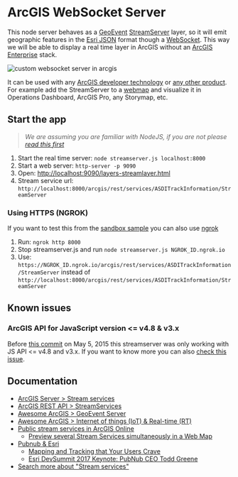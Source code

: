 # ArcGIS WebSocket Server

This node server behaves as a [GeoEvent](https://www.esri.com/en-us/arcgis/products/arcgis-geoevent-server) [StreamServer](https://developers.arcgis.com/rest/services-reference/stream-service.htm) layer, so it will emit geographic features in the [Esri JSON](https://developers.arcgis.com/documentation/common-data-types/feature-object.htm) format though a [WebSocket](https://developer.mozilla.org/en-US/docs/Web/API/WebSockets_API). This way we will be able to display a real time layer in ArcGIS without an [ArcGIS Enterprise](https://www.esri.com/en-us/arcgis/products/arcgis-enterprise/overview) stack.

![custom websocket server in arcgis](https://user-images.githubusercontent.com/826965/53808519-bc44bb80-3f52-11e9-9635-8687d5046bc4.gif)

It can be used with any [ArcGIS developer technology](https://developers.arcgis.com/documentation/#sdks) or [any other product](https://esri-es.github.io/awesome-arcgis/arcgis/products/). For example add the StreamServer to a [webmap](https://esri-es.github.io/awesome-arcgis/esri/open-vision/open-specifications/web-map/) and visualize it in Operations Dashboard, ArcGIS Pro, any Storymap, etc.

## Start the app

> *We are assuming you are familiar with NodeJS, if you are not please [read this first](https://nodejs.org/en/docs/guides/getting-started-guide/)*

1. Start the real time server: `node streamserver.js localhost:8000`
2. Start a web server: `http-server -p 9090`
3. Open: [http://localhost:9090/layers-streamlayer.html](http://localhost:9090/layers-streamlayer.html)
4. Stream service url: `http://localhost:8000/arcgis/rest/services/ASDITrackInformation/StreamServer`

### Using HTTPS (NGROK)

If you want to test this from the [sandbox sample](https://developers.arcgis.com/javascript/latest/sample-code/sandbox/index.html?sample=layers-streamlayer) you can also use [ngrok](https://ngrok.com/)

1) Run: `ngrok http 8000`
2) Stop streamserver.js and run `node streamserver.js NGROK_ID.ngrok.io`
3) Use: `https://NGROK_ID.ngrok.io/arcgis/rest/services/ASDITrackInformation/StreamServer` instead of `http://localhost:8000/arcgis/rest/services/ASDITrackInformation/StreamServer`

## Known issues

### ArcGIS API for JavaScript version <= v4.8 & v3.x

Before [this commit](https://github.com/hhkaos/arcgis_websocket_server/commit/22c48299d92e7761e6c718d2c6afa525284fc448) on May 5, 2015 this streamserver was only working with JS API <= v4.8 and v3.x. If you want to know more you can also [check this issue](https://github.com/hhkaos/arcgis_websocket_server/issues/3).

## Documentation

* [ArcGIS Server > Stream services](http://enterprise.arcgis.com/en/server/latest/publish-services/linux/stream-services.htm)
* [ArcGIS REST API > StreamServices](https://developers.arcgis.com/rest/services-reference/stream-service.htm)
* [Awesome ArcGIS > GeoEvent Server](https://esri-es.github.io/awesome-arcgis/arcgis/products/arcgis-enterprise/arcgis-server/geoevent-server/)
* [Awesome ArcGIS > Internet of things (IoT) & Real-time (RT)](https://esri-es.github.io/awesome-arcgis/esri/emerging-technologies/iot-rt/?)
* [Public stream services in ArcGIS Online](https://esri-es.github.io/arcgis-developer-tips-and-tricks/arcgis-online/search/?q=typekeywords%3A%22stream+service%22&numResults=100&sortField=relevance&Thumbnail=generateThumbnail(elem)&Title=elem.title&Details=%27%3Ca+href%3D%22https%3A%2F%2Fwww.arcgis.com%2Fhome%2Fitem.html%3Fid%3D%27%2Belem.id%2B%27%22+target%3D%22_blank%22%3EDetails%3C%2Fa%3E%27&Owner=elem.owner&Type=elem.type&Views=elem.numViews)
  * [Preview several Stream Services simultaneously in a Web Map](http://www.arcgis.com/home/webmap/viewer.html?webmap=55a55a4c08934ba890f7fbd5589cffe6)
* [Pubnub & Esri](https://chrome.google.com/webstore/detail/allow-control-allow-origi/nlfbmbojpeacfghkpbjhddihlkkiljbi)
  * [Mapping and Tracking that Your Users Crave](https://www.youtube.com/watch?v=VWoXSJWgwrU)
  * [Esri DevSummit 2017 Keynote: PubNub CEO Todd Greene](https://www.youtube.com/watch?v=yrbODI7cuAk)
* [Search more about "Stream services"](https://esri-es.github.io/arcgis-search/?amp%3Butm_source=opensearch&search=%22Stream+services%22)
